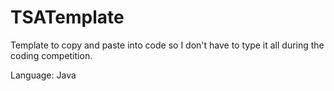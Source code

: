 # TSATemplate
Template to copy and paste into code so I don't have to type it all during the coding competition. 

Language: Java
